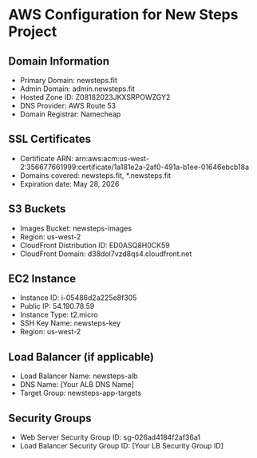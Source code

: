 # AWS Configuration for New Steps Project

## Domain Information
- Primary Domain: newsteps.fit
- Admin Domain: admin.newsteps.fit
- Hosted Zone ID: Z08182023JKXSRPOWZGY2
- DNS Provider: AWS Route 53
- Domain Registrar: Namecheap

## SSL Certificates
- Certificate ARN: arn:aws:acm:us-west-2:356677661999:certificate/1a181e2a-2af0-491a-b1ee-01646ebcb18a
- Domains covered: newsteps.fit, *.newsteps.fit
- Expiration date: May 28, 2026

## S3 Buckets
- Images Bucket: newsteps-images
- Region: us-west-2
- CloudFront Distribution ID: ED0ASQ8H0CK59
- CloudFront Domain: d38dol7vzd8qs4.cloudfront.net

## EC2 Instance
- Instance ID: i-05486d2a225e8f305
- Public IP: 54.190.78.59
- Instance Type: t2.micro
- SSH Key Name: newsteps-key
- Region: us-west-2

## Load Balancer (if applicable)
- Load Balancer Name: newsteps-alb
- DNS Name: [Your ALB DNS Name]
- Target Group: newsteps-app-targets

## Security Groups
- Web Server Security Group ID: sg-026ad4184f2af36a1
- Load Balancer Security Group ID: [Your LB Security Group ID]